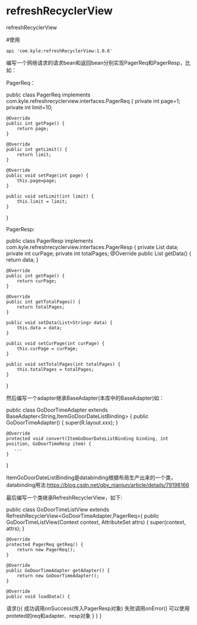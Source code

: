 # refreshRecyclerView
refreshRecyclerView

#使用

    api 'com.kyle:refreshRecyclerView:1.0.6'
    
编写一个网络请求的请求bean和返回bean分别实现PagerReq和PagerResp，比如：

PagerReq：


public class PagerReq implements com.kyle.refreshrecyclerview.interfaces.PagerReq {
    private int page=1;
    private int limit=10;


    @Override
    public int getPage() {
        return page;
    }

    @Override
    public int getLimit() {
        return limit;
    }

    @Override
    public void setPage(int page) {
        this.page=page;
    }

    public void setLimit(int limit) {
        this.limit = limit;
    }
}

 PagerResp:
 
 
public class PagerResp implements com.kyle.refreshrecyclerview.interfaces.PagerResp<String> {
    private List<String> data;
    private int curPage;
    private int totalPages;
    @Override
    public List<String> getData() {
        return data;
    }

    @Override
    public int getPage() {
        return curPage;
    }

    @Override
    public int getTotalPages() {
        return totalPages;
    }

    public void setData(List<String> data) {
        this.data = data;
    }

    public void setCurPage(int curPage) {
        this.curPage = curPage;
    }

    public void setTotalPages(int totalPages) {
        this.totalPages = totalPages;
    }
}

然后编写一个adapter继承BaseAdapter(本库中的BaseAdapter)如：


public class GoDoorTimeAdapter extends BaseAdapter<String,ItemGoDoorDateListBinding> {
    public GoDoorTimeAdapter() {
        super(R.layout.xxx);
    }

    @Override
    protected void convert(ItemGoDoorDateListBinding binding, int position, GoDoorTimeResp item) {
       ...
    }
}

ItemGoDoorDateListBinding是databinding根据布局生产出来的一个类，databinding用法:https://blog.csdn.net/qby_nianjun/article/details/79198166

最后编写一个类继承RefreshRecyclerView，如下:

public class GoDoorTimeListView extends RefreshRecyclerView<GoDoorTimeAdapter,PagerReq>{
    public GoDoorTimeListView(Context context, AttributeSet attrs) {
        super(context, attrs);
    }

    @Override
    protected PagerReq getReq() {
        return new PagerReq();
    }

    @Override
    public GoDoorTimeAdapter getAdapter() {
        return new GoDoorTimeAdapter();
    }

    @Override
    public void loadData() {
   请求(){
   成功调用onSuccess(传入PagerResp对象)
   失败调用onError()
   可以使用proteted的req和adapter、resp对象
   }
    }
}



